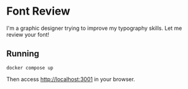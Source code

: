 # Font Review

I'm a graphic designer trying to improve my typography skills. Let me review your font!

## Running

```
docker compose up
```

Then access [http://localhost:3001](http://localhost:3001) in your browser.
